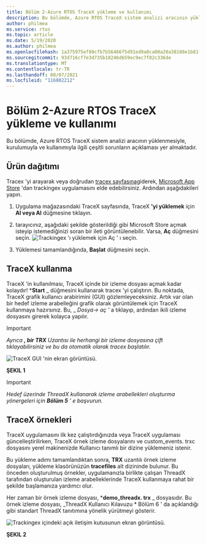 ```yaml
---
title: Bölüm 2-Azure RTOS TraceX yükleme ve kullanımı
description: Bu bölümde, Azure RTOS TraceX sistem analizi aracının yüklenmesiyle, kurulumuyla ve kullanımıyla ilgili çeşitli sorunların açıklaması yer almaktadır.
author: philmea
ms.service: rtos
ms.topic: article
ms.date: 5/19/2020
ms.author: philmea
ms.openlocfilehash: 1a375975ef80cfb7b56466f5d91ed9a0ca00a20a38108e1b81f4fe8e5d85278d
ms.sourcegitcommit: 93d716cf7e3d735b18246d659ec9ec7f82c336de
ms.translationtype: MT
ms.contentlocale: tr-TR
ms.lasthandoff: 08/07/2021
ms.locfileid: "116802212"
---
```

# <a name="chapter-2---installation-and-use-of-azure-rtos-tracex"></a>Bölüm 2-Azure RTOS TraceX yükleme ve kullanımı

Bu bölümde, Azure RTOS TraceX sistem analizi aracının yüklenmesiyle, kurulumuyla ve kullanımıyla ilgili çeşitli sorunların açıklaması yer almaktadır. 

## <a name="product-distribution"></a>Ürün dağıtımı

Tracex 'yi arayarak veya doğrudan [tracex sayfasına](https://www.microsoft.com/p/azure-rtos-tracex/9nf1lfd5xxg3?activetab=pivot:overviewtab)giderek, [Microsoft App Store](https://microsoft.com/store/apps) 'dan trackingex uygulamasını elde edebilirsiniz. Ardından aşağıdakileri yapın.

1. Uygulama mağazasındaki TraceX sayfasında, TraceX **'yi yüklemek** için **Al veya Al** düğmesine tıklayın.

1. tarayıcınız, aşağıdaki şekilde gösterildiği gibi Microsoft Store açmak isteyip istemediğinizi soran bir ileti görüntülenebilir. Varsa, **Aç** düğmesini seçin.
![Trackingex 'ı yüklemek için Aç ' ı seçin.](../guix/media/guix-studio/open-ms-store.png)

1. Yüklemesi tamamlandığında, **Başlat** düğmesini seçin. 

## <a name="using-tracex"></a>TraceX kullanma

TraceX 'in kullanılması, TraceX içinde bir izleme dosyası açmak kadar kolaydır! ***Start** _ düğmesini kullanarak tracex 'yi çalıştırın. Bu noktada, TraceX grafik kullanıcı arabirimini (GUI) gözlemleyeceksiniz. Artık var olan bir hedef izleme arabelleğini grafik olarak görüntülemek için TraceX kullanmaya hazırsınız. Bu, _ *_Dosya-> aç '_* a tıklayıp, ardından ikili izleme dosyasını girerek kolayca yapılır.

>[!IMPORTANT]
>*Ayrıca **, bir TRX** Uzantısı ile herhangi bir izleme dosyasına çift tıklayabilirsiniz ve bu da otomatik olarak tracex başlatılır.*

![TraceX GUI 'nin ekran görüntüsü.](./media/user-guide/screen_shot_8.png)

**ŞEKIL 1**

>[!IMPORTANT]
>*Hedef üzerinde ThreadX kullanarak izleme arabellekleri oluşturma yönergeleri için **Bölüm 5** ' e başvurun.*

## <a name="tracex-examples"></a>TraceX örnekleri

TraceX uygulamasını ilk kez çalıştırdığınızda veya TraceX uygulaması güncelleştirilirken, TraceX örnek izleme dosyalarını ve custom_events. trxc dosyasını yerel makinenizde Kullanıcı tanımlı bir dizine yüklemeniz istenir.

Bu yükleme adımı tamamlandıktan sonra, **TRX** uzantılı örnek izleme dosyaları, yükleme klasörünüzün **tracefiles** alt dizininde bulunur. Bu önceden oluşturulmuş örnekler, uygulamanızla birlikte çalışan ThreadX tarafından oluşturulan izleme arabelleklerinde TraceX kullanmaya rahat bir şekilde başlamanıza yardımcı olur.

Her zaman bir örnek izleme dosyası, ***demo_threadx. trx** _ dosyasıdır. Bu örnek izleme dosyası, _ThreadX Kullanıcı Kılavuzu * Bölüm 6 ' da açıklandığı gibi standart ThreadX tanıtımına yönelik yürütmeyi gösterir.

![Trackingex içindeki açık iletişim kutusunun ekran görüntüsü.](./media/user-guide/screen_shot_9.png)

**ŞEKIL 2**
